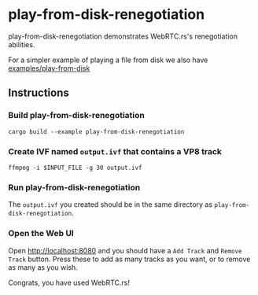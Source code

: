 # play-from-disk-renegotiation
play-from-disk-renegotiation demonstrates WebRTC.rs's renegotiation abilities.

For a simpler example of playing a file from disk we also have [examples/play-from-disk](/examples/play-from-disk)

## Instructions

### Build play-from-disk-renegotiation
```shell
cargo build --example play-from-disk-renegotiation
```

### Create IVF named `output.ivf` that contains a VP8 track
```shell
ffmpeg -i $INPUT_FILE -g 30 output.ivf
```

### Run play-from-disk-renegotiation
The `output.ivf` you created should be in the same directory as `play-from-disk-renegotiation`. 

### Open the Web UI
Open [http://localhost:8080](http://localhost:8080) and you should have a `Add Track` and `Remove Track` button.  Press these to add as many tracks as you want, or to remove as many as you wish.

Congrats, you have used WebRTC.rs!
